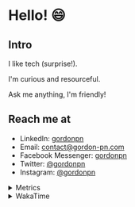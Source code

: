 # Hello! 😄

## Intro

I like tech (surprise!).

I'm curious and resourceful.

Ask me anything, I'm friendly!

## Reach me at

- LinkedIn: [gordonpn](https://www.linkedin.com/in/gordonpn/)
- Email: [contact@gordon-pn.com](mailto:contact@gordon-pn.com)
- Facebook Messenger: [gordonpn](https://www.messenger.com/t/Gordonpn)
- Twitter: [@gordonpn](https://twitter.com/Gordonpn)
- Instagram: [@gordonpn](https://www.instagram.com/gordonpn/)

<details>
  <summary>Metrics</summary>

  <img align="center" src="https://github.com/gordonpn/gordonpn/blob/master/github-metrics.svg" alt="GitHub Metrics">

</details>

<details>
  <summary>WakaTime</summary>

  <!--START_SECTION:waka-->
📊 **This Week I Spent My Time On** 

```text
💬 Programming Languages: 
Java                     3 hrs 51 mins       ██████████████████░░░░░░░   72.50 % 
Text                     27 mins             ██░░░░░░░░░░░░░░░░░░░░░░░   08.71 % 
Groovy                   23 mins             ██░░░░░░░░░░░░░░░░░░░░░░░   07.46 % 
YAML                     12 mins             █░░░░░░░░░░░░░░░░░░░░░░░░   03.94 % 
SQL                      10 mins             █░░░░░░░░░░░░░░░░░░░░░░░░   03.26 % 

🔥 Editors: 
IntelliJ IDEA            5 hrs 13 mins       █████████████████████████   98.31 % 
VS Code                  5 mins              ░░░░░░░░░░░░░░░░░░░░░░░░░   01.69 % 
```


 Last Updated on 04/12/2024 10:26:22 UTC
<!--END_SECTION:waka-->
</details>
